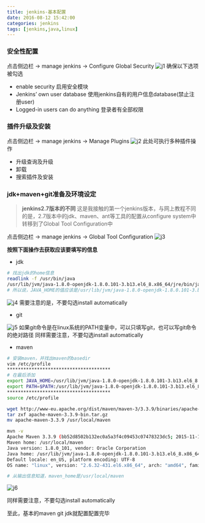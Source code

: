```yaml
---
title: jenkins-基本配置
date: 2016-08-12 15:42:00
categories: jenkins
tags: [jenkins,java,linux]
---
```

### 安全性配置
点击侧边栏 -> manage jenkins -> Configure Global Security
![j1](http://blog.xiao5tech.com/uploads/047-j1.jpg)
确保以下选项被勾选
- enable security 启用安全模块
- Jenkins’ own user database  使用jenkins自有的用户信息database(禁止注册user)
- Logged-in users can do anything  登录者有全部权限

<!--more-->

### 插件升级及安装
点击侧边栏 -> manage jenkins -> Manage Plugins
![j2](http://blog.xiao5tech.com/uploads/047-j2.jpg)
此处可执行多种插件操作
- 升级查询及升级
- 卸载
- 搜索插件及安装

### jdk+maven+git准备及环境设定
> **jenkins2.7版本的不同**
这是我接触的第一个jenkins版本，与网上教程不同的是，2.7版本中的jdk、maven、ant等工具的配置从configure system中转移到了Global Tool Configuration中

点击侧边栏 -> manage jenkins -> Global Tool Configuration
![j3](http://blog.xiao5tech.com/uploads/047-j3.jpg)

**按照下面操作去获取应该要填写的信息**
- jdk

``` bash
# 找出jdk的home信息
readlink -f /usr/bin/java
/usr/lib/jvm/java-1.8.0-openjdk-1.8.0.101-3.b13.el6_8.x86_64/jre/bin/java
# 所以说，JAVA_HOME的值应该是/usr/lib/jvm/java-1.8.0-openjdk-1.8.0.101-3.b13.el6_8.x86_64/jre
```
![j4](http://blog.xiao5tech.com/uploads/047-j4.jpg)
需要注意的是，不要勾选install automatically

- git

![j5](http://blog.xiao5tech.com/uploads/047-j5.jpg)
如果git命令是在linux系统的PATH变量中，可以只填写git，也可以写git命令的绝对路径
同样需要注意，不要勾选install automatically

- maven

``` bash
# 安装maven，并找出maven的basedir
vim /etc/profile
**************************************
# 在最后添加
export JAVA_HOME=/usr/lib/jvm/java-1.8.0-openjdk-1.8.0.101-3.b13.el6_8.x86_64/jre
export PATH=$PATH:/usr/lib/jvm/java-1.8.0-openjdk-1.8.0.101-3.b13.el6_8.x86_64/jre/bin:/usr/local/maven/bin
**************************************
source /etc/profile

wget http://www-eu.apache.org/dist/maven/maven-3/3.3.9/binaries/apache-maven-3.3.9-bin.tar.gz
tar zxf apache-maven-3.3.9-bin.tar.gz
mv apache-maven-3.3.9 /usr/local/maven

mvn -v
Apache Maven 3.3.9 (bb52d8502b132ec0a5a3f4c09453c07478323dc5; 2015-11-11T00:41:47+08:00)
Maven home: /usr/local/maven
Java version: 1.8.0_101, vendor: Oracle Corporation
Java home: /usr/lib/jvm/java-1.8.0-openjdk-1.8.0.101-3.b13.el6_8.x86_64/jre
Default locale: en_US, platform encoding: UTF-8
OS name: "linux", version: "2.6.32-431.el6.x86_64", arch: "amd64", family: "unix"

# 从输出信息知道，maven_home是/usr/local/maven
```
![j6](http://blog.xiao5tech.com/uploads/047-j6.jpg)

同样需要注意，不要勾选install automatically

至此，基本的maven git jdk就配置配置完毕
